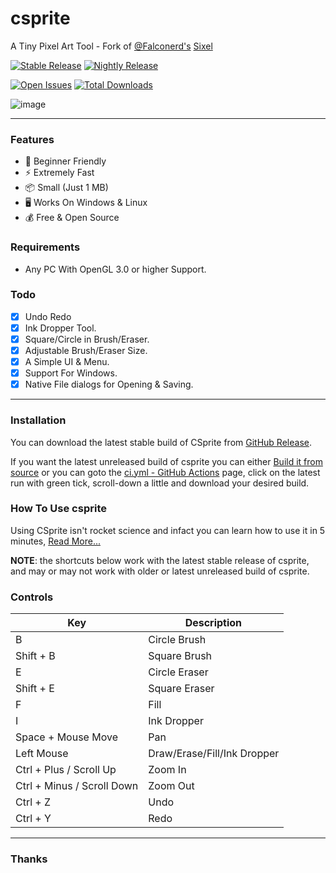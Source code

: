 # csprite
A Tiny Pixel Art Tool - Fork of [@Falconerd's](https://github.com/falconerd) [Sixel](https://github.com/falconerd/sixel)

[![Stable Release](https://github.com/pegvin/csprite/actions/workflows/stable.yml/badge.svg)](https://github.com/pegvin/csprite/releases)
[![Nightly Release](https://github.com/pegvin/csprite/actions/workflows/ci.yml/badge.svg)](https://github.com/pegvin/csprite/actions/workflows/ci.yml)

[![Open Issues](https://img.shields.io/github/issues/pegvin/csprite)](https://github.com/pegvin/csprite/issues)
[![Total Downloads](https://img.shields.io/github/downloads/pegvin/csprite/total)](https://github.com/pegvin/csprite/releases)

![image](https://user-images.githubusercontent.com/75035219/170718904-9e3c0b00-4a1c-4d48-8876-5dd43d5f4d7b.png)

---
### Features
- :beginner: Beginner Friendly
- :zap: Extremely Fast
- :package: Small (Just 1 MB)
- :desktop_computer: Works On Windows & Linux
- :moneybag: Free & Open Source

### Requirements
- Any PC With OpenGL 3.0 or higher Support.

### Todo
- [x] Undo Redo
- [x] Ink Dropper Tool.
- [x] Square/Circle in Brush/Eraser.
- [x] Adjustable Brush/Eraser Size.
- [x] A Simple UI & Menu.
- [x] Support For Windows.
- [x] Native File dialogs for Opening & Saving.

---

### Installation
You can download the latest stable build of CSprite from [GitHub Release](https://github.com/pegvin/csprite/releases).

If you want the latest unreleased build of csprite you can either [Build it from source](https://github.com/pegvin/csprite/wiki/Building-From-Source) or you can goto the [ci.yml - GitHub Actions](https://github.com/pegvin/csprite/actions/workflows/ci.yml) page, click on the latest run with green tick, scroll-down a little and download your desired build.

### How To Use csprite
Using CSprite isn't rocket science and infact you can learn how to use it in 5 minutes, [Read More...](https://github.com/pegvin/CSprite/wiki)

**NOTE**: the shortcuts below work with the latest stable release of csprite, and may or may not work with older or latest unreleased build of csprite.

### Controls
| Key                          | Description                  |
|------------------------------|------------------------------|
| B                            | Circle Brush                 |
| Shift + B                    | Square Brush                 |
| E                            | Circle Eraser                |
| Shift + E                    | Square Eraser                |
| F                            | Fill                         |
| I                            | Ink Dropper                  |
| Space + Mouse Move           | Pan                          |
| Left Mouse                   | Draw/Erase/Fill/Ink Dropper  |
| Ctrl + Plus / Scroll Up      | Zoom In                      |
| Ctrl + Minus / Scroll Down   | Zoom Out                     |
| Ctrl + Z                     | Undo                         |
| Ctrl + Y                     | Redo                         |

---

### Thanks

